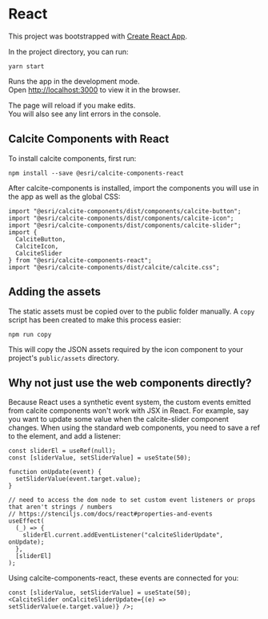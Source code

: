 # React

This project was bootstrapped with [Create React App](https://github.com/facebook/create-react-app).

In the project directory, you can run:

```
yarn start
```

Runs the app in the development mode.<br />
Open [http://localhost:3000](http://localhost:3000) to view it in the browser.

The page will reload if you make edits.<br />
You will also see any lint errors in the console.

## Calcite Components with React

To install calcite components, first run:

```
npm install --save @esri/calcite-components-react
```

After calcite-components is installed, import the components you will use in the app as well as the global CSS:

```
import "@esri/calcite-components/dist/components/calcite-button";
import "@esri/calcite-components/dist/components/calcite-icon";
import "@esri/calcite-components/dist/components/calcite-slider";
import {
  CalciteButton,
  CalciteIcon,
  CalciteSlider
} from "@esri/calcite-components-react";
import "@esri/calcite-components/dist/calcite/calcite.css";
```

## Adding the assets

The static assets must be copied over to the public folder manually. A `copy` script has been created to make this process easier:

```
npm run copy
```

This will copy the JSON assets required by the icon component to your project's `public/assets` directory.

## Why not just use the web components directly?

Because React uses a synthetic event system, the custom events emitted from calcite components won't work with JSX in React. For example, say you want to update some value when the calcite-slider component changes. When using the standard web components, you need to save a ref to the element, and add a listener:

```
const sliderEl = useRef(null);
const [sliderValue, setSliderValue] = useState(50);

function onUpdate(event) {
  setSliderValue(event.target.value);
}

// need to access the dom node to set custom event listeners or props that aren't strings / numbers
// https://stenciljs.com/docs/react#properties-and-events
useEffect(
  (_) => {
    sliderEl.current.addEventListener("calciteSliderUpdate", onUpdate);
  },
  [sliderEl]
);
```

Using calcite-components-react, these events are connected for you:

```
const [sliderValue, setSliderValue] = useState(50);
<CalciteSlider onCalciteSliderUpdate={(e) => setSliderValue(e.target.value)} />;
```
